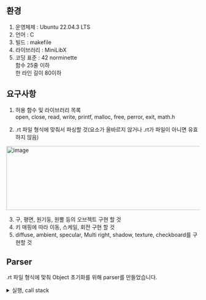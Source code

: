 

## 환경  
1. 운영체제       : Ubuntu 22.04.3 LTS  
2. 언어 : C  
3. 빌드    : makefile
4. 라이브러리 : MiniLibX
6. 코딩 표준 : 42 norminette    
             함수 25줄 이하  
             한 라인 길이 80이하  

## 요구사항  
1. 허용 함수 및 라이브러리 목록  
  open, close, read, write, printf, malloc, free, perror, exit, math.h  
  
2. .rt 파일 형식에 맞춰서 파싱할 것(요소가 올바르지 않거나 .rt가 파일이 아니면 유효하지 않음)  
<img width="854" height="167" alt="image" src="https://github.com/user-attachments/assets/5385cea1-e4b8-41c1-8565-f8588d2f8ab3" />

3. 구, 평면, 원기둥, 원뿔 등의 오브젝트 구현 할 것  
4. 키 매핑에 따라 이동, 스케일, 회전 구현 할 것  
5. diffuse, ambient, specular, Multi right, shadow, texture, checkboard를 구현할 것  



## Parser
.rt 파일 형식에 맞춰 Object 초기화를 위해 parser를 만들었습니다.  

<details><summary>실행, call stack</summary>
https://github.com/SeJin0214/software_raytracing/blob/e3334c43b6227cf48d3079cd3b6f320f2e70e4b9/bonus/main_bonus.c#L32
https://github.com/SeJin0214/software_raytracing/blob/5ce16e5bdffa75c7007f522564e2123fa6595858/bonus/parse_bonus.c#L53
https://github.com/SeJin0214/software_raytracing/blob/5ce16e5bdffa75c7007f522564e2123fa6595858/bonus/parse_bonus.c#L82
https://github.com/SeJin0214/software_raytracing/blob/2feac11d4a3300c29a66d0eebb436d770b450469/bonus/parse_solid_shape_bonus.c#L87-L113
</details>





